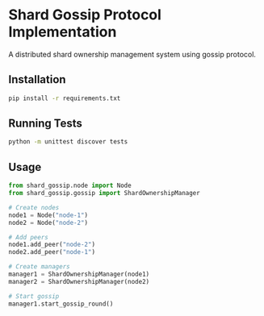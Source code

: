 # Shard Gossip Protocol Implementation

A distributed shard ownership management system using gossip protocol.

## Installation

```bash
pip install -r requirements.txt
```

## Running Tests

```bash
python -m unittest discover tests
```

## Usage

```python
from shard_gossip.node import Node
from shard_gossip.gossip import ShardOwnershipManager

# Create nodes
node1 = Node("node-1")
node2 = Node("node-2")

# Add peers
node1.add_peer("node-2")
node2.add_peer("node-1")

# Create managers
manager1 = ShardOwnershipManager(node1)
manager2 = ShardOwnershipManager(node2)

# Start gossip
manager1.start_gossip_round()
```
